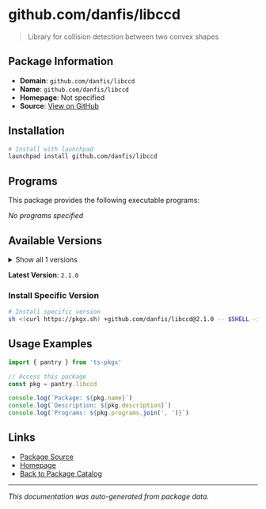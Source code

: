 # github.com/danfis/libccd

> Library for collision detection between two convex shapes

## Package Information

- **Domain**: `github.com/danfis/libccd`
- **Name**: `github.com/danfis/libccd`
- **Homepage**: Not specified
- **Source**: [View on GitHub](https://github.com/pkgxdev/pantry/tree/main/projects/github.com/danfis/libccd/package.yml)

## Installation

```bash
# Install with launchpad
launchpad install github.com/danfis/libccd
```

## Programs

This package provides the following executable programs:

*No programs specified*

## Available Versions

<details>
<summary>Show all 1 versions</summary>

- `2.1.0`

</details>

**Latest Version**: `2.1.0`

### Install Specific Version

```bash
# Install specific version
sh <(curl https://pkgx.sh) +github.com/danfis/libccd@2.1.0 -- $SHELL -i
```

## Usage Examples

```typescript
import { pantry } from 'ts-pkgx'

// Access this package
const pkg = pantry.libccd

console.log(`Package: ${pkg.name}`)
console.log(`Description: ${pkg.description}`)
console.log(`Programs: ${pkg.programs.join(', ')}`)
```

## Links

- [Package Source](https://github.com/pkgxdev/pantry/tree/main/projects/github.com/danfis/libccd/package.yml)
- [Homepage](#)
- [Back to Package Catalog](../../package-catalog.md)

---

*This documentation was auto-generated from package data.*
